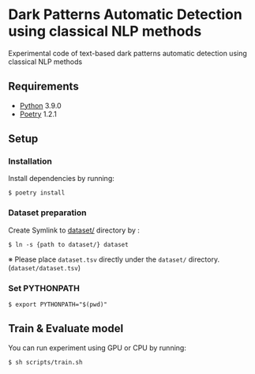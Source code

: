 # Dark Patterns Automatic Detection using classical NLP methods

Experimental code of text-based dark patterns automatic detection using classical NLP methods

## Requirements

- [Python](https://www.python.org/downloads/) 3.9.0
- [Poetry](https://python-poetry.org/docs/) 1.2.1

## Setup

### Installation

Install dependencies by running:

```
$ poetry install
```

### Dataset preparation

Create Symlink to [dataset/]() directory by :

```
$ ln -s {path to dataset/} dataset
```

※ Please place `dataset.tsv` directly under the `dataset/` directory.(`dataset/dataset.tsv`)

### Set PYTHONPATH 

```
$ export PYTHONPATH="$(pwd)"
```

## Train & Evaluate model

You can run experiment using GPU or CPU by running:

```
$ sh scripts/train.sh
```